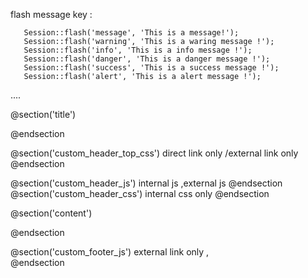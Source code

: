 

 
flash message key : 

       Session::flash('message', 'This is a message!');
       Session::flash('warning', 'This is a waring message !');
       Session::flash('info', 'This is a info message !');
       Session::flash('danger', 'This is a danger message !');
       Session::flash('success', 'This is a success message !');
       Session::flash('alert', 'This is a alert message !');
       
       
 

....




@section('title')

@endsection 

@section('custom_header_top_css')
direct link only /external link only
@endsection 

@section('custom_header_js')
internal js ,external js
@endsection 
@section('custom_header_css')
internal css only
@endsection 


@section('content')
            
@endsection 

@section('custom_footer_js')
external link only ,            
@endsection 
 
 